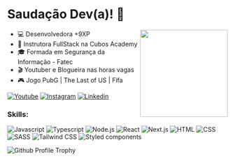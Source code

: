 # Saudação Dev(a)! :dart:

<img src="https://placehold.co/200x150" width="200px" align="right" >

- :computer: Desenvolvedora +9XP
- :open_book: Instrutora FullStack na Cubos Academy
- :mortar_board: Formada em Segurança da Informação - Fatec
- :clapper: Youtuber e Blogueira nas horas vagas
- :video_game: Jogo PubG | The Last of US | Fifa

[![Youtube](https://img.shields.io/badge/Youtube-FF0000?style=flat&logo=youtube)](https://www.youtube.com/c/jesscoderoficial)
[![Instagram](https://img.shields.io/badge/Instagram-E4405F?style=flat&logo=instagram&logoColor=white)](https://www.instagram.com/jess.coder/)
[![Linkedin](https://img.shields.io/badge/LinkedIn-0077B5?style=flat&logo=linkedin)](https://www.linkedin.com/in/jessicamedeirospocarli/)

### Skills:

![Javascript](https://img.shields.io/badge/Javascript-282C34?style=flat&logo=javascript)
![Typescript](https://img.shields.io/badge/Typescript-282C34?logo=typescript)
![Node.js](https://img.shields.io/badge/Node.js-282C34?logo=node.js)
![React](https://img.shields.io/badge/React-282C34?logo=react)
![Next.js](https://img.shields.io/badge/Next.js-282C34?logo=next.js)
![HTML](https://img.shields.io/badge/HTML-282C34?logo=html5)
![CSS](https://img.shields.io/badge/CSS-282C34?logo=css3&logoColor=1572B6)
![SASS](https://img.shields.io/badge/SASS-282C34?logo=sass)
![Tailwind CSS](https://img.shields.io/badge/Tailwind%20CSS-282C34?logo=tailwind-css)
![Styled components](https://img.shields.io/badge/Styled%20components-282C34?logo=styled-components)

![Github Profile Trophy](https://github-profile-trophy.vercel.app/?username=jessicamedeirosp&theme=onedark&no-frame=true&no-bg=true&margin-w=4)
